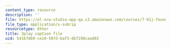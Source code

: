 ```yaml
---
content_type: resource
description: ''
file: https://ol-ocw-studio-app-qa.s3.amazonaws.com/courses/7-91j-foundations-of-computational-and-systems-biology-spring-2014/54167d69ce10507dbaf3dbf298caad03_j1s9JfZKFqU.vtt
file_type: application/x-subrip
resourcetype: Other
title: 3play caption file
uid: 54167d69-ce10-507d-baf3-dbf298caad03
---
```


